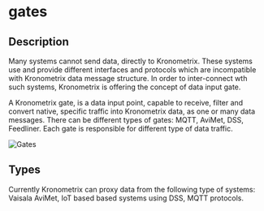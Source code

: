 # gates

## Description

Many systems cannot send data, directly to Kronometrix. These systems use and provide different interfaces and protocols which are incompatible with Kronometrix data message structure. In order to inter-connect wth such systems, Kronometrix is offering the concept of data input gate. 

A Kronometrix gate, is a data input point, capable to receive, filter and convert native, specific traffic into Kronometrix data, as one or many data messages. There can be different types of gates: MQTT, AviMet, DSS, Feedliner. Each gate is responsible for different type of data traffic.

![Gates](http://www.kronometrix.org/gate.svg)

## Types

Currently Kronometrix can proxy data from the following type of systems: Vaisala AviMet, IoT based based systems using DSS, MQTT protocols.

